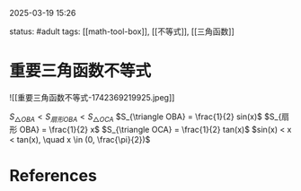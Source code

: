 2025-03-19    15:26

status: #adult 
tags: [[math-tool-box]], [[不等式]], [[三角函数]]


# 重要三角函数不等式

![[重要三角函数不等式-1742369219925.jpeg]]

$S_{\triangle OBA} < S_{扇形 OBA} < S_{\triangle OCA}$ 
$S_{\triangle OBA} = \frac{1}{2} sin(x)$ 
$S_{扇形 OBA} = \frac{1}{2} x$ $S_{\triangle OCA} = \frac{1}{2} tan(x)$ 
$sin(x) < x < tan(x), \quad x \in (0, \frac{\pi}{2})$

# References
